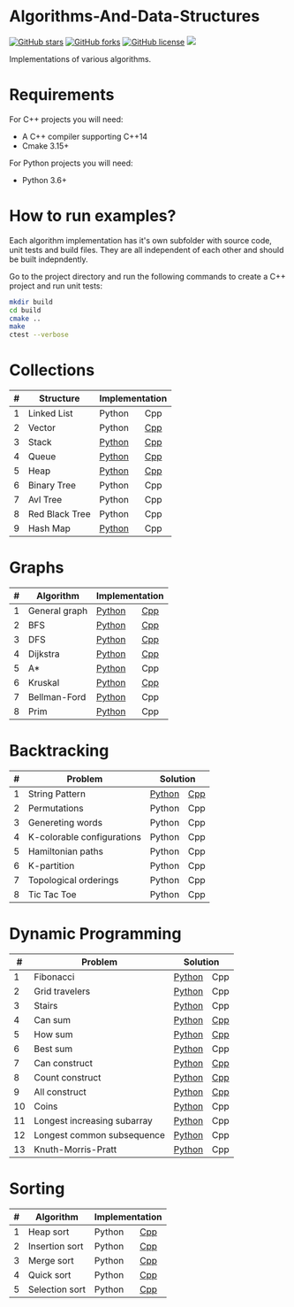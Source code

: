 # Algorithms-And-Data-Structures

<a href="https://github.com/djeada/Data-Structures/stargazers"><img alt="GitHub stars" src="https://img.shields.io/github/stars/djeada/Data-Structures"></a>
<a href="https://github.com/djeada/Data-Structures/network"><img alt="GitHub forks" src="https://img.shields.io/github/forks/djeada/Data-Structures"></a>
<a href="https://github.com/djeada/Data-Structures/blob/master/LICENSE"><img alt="GitHub license" src="https://img.shields.io/github/license/djeada/Data-Structures"></a>
<a href=""><img src="https://img.shields.io/badge/contributions-welcome-brightgreen.svg?style=flat"></a>
</div>

Implementations of various algorithms.

<h1>Requirements</h1>

For C++ projects you will need:
* A C++ compiler supporting C++14
* Cmake 3.15+

For Python projects you will need:
* Python 3.6+

<h1>How to run examples?</h1>
Each algorithm implementation has it's own subfolder with source code, unit tests and build files. They are all independent of each other and should be built indepndently.

Go to the project directory and run the following commands to create a C++ project and run unit tests:

```bash
mkdir build
cd build
cmake ..
make
ctest --verbose
```
<h1>Collections</h1>
<table>
<thead>
<tr>
<th>#</th>
<th>Structure</th>
<th colspan="2">Implementation</th>
</tr>
</thead>
<tbody>
<tr>
<td>1</td>
<td>Linked List</td>
<td><a>Python</a></td>
 <td><a>Cpp</a></td> 
   </tr>
<tr>
<td>2</td>
<td>Vector</td>
<td><a>Python</a></td>
 <td><a href="https://github.com/djeada/Algorithms-And-Data-Structures/tree/master/src/collections/cpp/vector">Cpp</a></td> 
  </tr>
  <tr>
<td>3</td>
<td>Stack</td>
<td><a href="https://github.com/djeada/Algorithms-And-Data-Structures/tree/master/src/collections/python/stack">Python</a></td>
 <td><a href="https://github.com/djeada/Algorithms-And-Data-Structures/tree/master/src/collections/cpp/stack">Cpp</a></td> 
  </tr>
  
<tr>
<td>4</td>
<td>Queue</td>
<td><a href="https://github.com/djeada/Algorithms-And-Data-Structures/tree/master/src/collections/python/queue">Python</a></td>
 <td><a href="https://github.com/djeada/Algorithms-And-Data-Structures/tree/master/src/collections/cpp/queue">Cpp</a></td> 
  </tr>
  <tr>
<td>5</td>
<td>Heap</td>
<td><a href="https://github.com/djeada/Algorithms-And-Data-Structures/tree/master/src/collections/python/heap">Python</a></td>
 <td><a href="https://github.com/djeada/Algorithms-And-Data-Structures/tree/master/src/collections/cpp/heap">Cpp</a></td> 
  </tr>
  
<td>6</td>
<td>Binary Tree</td>
<td><a>Python</a></td>
 <td><a>Cpp</a></td> 
  </tr>
      <tr>
<td>7</td>
<td>Avl Tree</td>
<td><a>Python</a></td>
 <td><a>Cpp</a></td> 
  </tr>
        <tr>
<td>8</td>
<td>Red Black Tree</td>
<td><a>Python</a></td>
 <td><a>Cpp</a></td> 
  </tr>
          <tr>
<td>9</td>
<td>Hash Map</td>
<td><a href="https://github.com/djeada/Algorithms-And-Data-Structures/tree/master/src/collections/python/hashtable">Python</a></td>
 <td><a>Cpp</a></td> 
  </tr>
</tr>
</tbody>
</table>


<h1>Graphs</h1>
<table>
<thead>
<tr>
<th>#</th>
<th>Algorithm</th>
<th colspan="2">Implementation</th>
</tr>
</thead>
<tbody>
 
<tr>
<td>1</td>
<td>General graph</td>
<td><a href="https://github.com/djeada/Data-Structures/blob/master/src/graphs/python/graph">Python</a></td>
 <td><a href="https://github.com/djeada/Data-Structures/tree/master/src/graphs/cpp/graph">Cpp</a></td> 
   </tr>
<tr>
<td>2</td>
<td>BFS</td>
<td><a href="https://github.com/djeada/Algorithms-And-Data-Structures/tree/master/src/graphs/python/bfs">Python</a></td>
 <td><a href="https://github.com/djeada/Data-Structures/tree/master/src/graphs/cpp/bfs/src">Cpp</a></td> 
  </tr>
  
  <tr>
<td>3</td>
<td>DFS</td>
<td><a href="https://github.com/djeada/Algorithms-And-Data-Structures/tree/master/src/graphs/python/dfs">Python</a></td>
 <td><a href="https://github.com/djeada/Algorithms-And-Data-Structures/tree/master/src/graphs/cpp/dfs">Cpp</a></td> 
  </tr>
  
<tr>
<td>4</td>
<td>Dijkstra</td>
<td><a href="https://github.com/djeada/Data-Structures/blob/master/src/graphs/python/dijkstra/dijkstra.py">Python</a></td>
 <td><a href="https://github.com/djeada/Algorithms-And-Data-Structures/tree/master/src/graphs/cpp/dijkstra">Cpp</a></td> 
  </tr>
  <tr>
<td>5</td>
<td>A*</td>
<td><a href="https://github.com/djeada/Algorithms-And-Data-Structures/tree/master/src/graphs/python/a%20star">Python</a></td>
 <td><a>Cpp</a></td> 
  </tr>
    <tr>
<td>6</td>
<td>Kruskal</td>
<td><a href="https://github.com/djeada/Algorithms-And-Data-Structures/tree/master/src/graphs/python/kruskal">Python</a></td>
 <td><a href="https://github.com/djeada/Algorithms-And-Data-Structures/tree/master/src/graphs/cpp/kruskal">Cpp</a></td> 
  </tr>
      <tr>
<td>7</td>
<td>Bellman-Ford</td>
<td><a href="https://github.com/djeada/Algorithms-And-Data-Structures/tree/master/src/graphs/python/bellman%20ford">Python</a></td>
 <td><a>Cpp</a></td> 
  </tr>
        <tr>
<td>8</td>
<td>Prim</td>
<td><a href="https://github.com/djeada/Algorithms-And-Data-Structures/tree/master/src/graphs/python/prim">Python</a></td>
 <td><a>Cpp</a></td> 
  </tr>
  
</tr>
</tbody>
</table>

<h1>Backtracking</h1>
<table>
<thead>
<tr>
<th>#</th>
<th>Problem</th>
<th colspan="2">Solution</th>
</tr>
</thead>
<tbody>
 
<tr>
<td>1</td>
<td>String Pattern</td>
<td><a href="">Python</a></td>
 <td><a href="">Cpp</a></td> 
   </tr>
<tr>
<td>2</td>
<td>Permutations</td>
<td><a>Python</a></td>
 <td><a>Cpp</a></td> 
  </tr>
  
  <tr>
<td>3</td>
<td>Genereting words</td>
<td><a>Python</a></td>
 <td><a>Cpp</a></td> 
  </tr>
  
<tr>
<td>4</td>
<td>K-colorable configurations</td>
<td><a>Python</a></td>
 <td><a>Cpp</a></td> 
  </tr>
  <tr>
<td>5</td>
<td>Hamiltonian paths</td>
<td><a>Python</a></td>
 <td><a>Cpp</a></td> 
  </tr>
    <tr>
<td>6</td>
<td>K-partition</td>
<td><a>Python</a></td>
 <td><a>Cpp</a></td> 
  </tr>
      <tr>
<td>7</td>
<td>Topological orderings</td>
<td><a>Python</a></td>
 <td><a>Cpp</a></td> 
  </tr>
        <tr>
<td>8</td>
<td>Tic Tac Toe</td>
<td><a>Python</a></td>
 <td><a>Cpp</a></td> 
  </tr>
  
</tr>
</tbody>
</table>


<h1>Dynamic Programming</h1>
<table>
<thead>
<tr>
<th>#</th>
<th>Problem</th>
<th colspan="2">Solution</th>
</tr>
</thead>
<tbody>
 
<tr>
<td>1</td>
<td>Fibonacci</td>
<td><a href="https://github.com/djeada/Algorithms-And-Data-Structures/tree/master/src/dynamic%20programming/python/fibonacci">Python</a></td>
 <td><a>Cpp</a></td> 
   </tr>
<tr>
<td>2</td>
<td>Grid travelers</td>
<td><a href="https://github.com/djeada/Algorithms-And-Data-Structures/tree/master/src/dynamic%20programming/python/grid%20traveler">Python</a></td>
 <td><a>Cpp</a></td> 
  </tr>
  
  <tr>
<td>3</td>
<td>Stairs</td>
<td><a href="https://github.com/djeada/Algorithms-And-Data-Structures/tree/master/src/dynamic%20programming/python/climbing%20stairs">Python</a></td>
 <td><a>Cpp</a></td> 
  </tr>
  
<tr>
<td>4</td>
<td>Can sum</td>
<td><a href="https://github.com/djeada/Algorithms-And-Data-Structures/tree/master/src/dynamic%20programming/python/can%20sum">Python</a></td>
 <td><a href="https://github.com/djeada/Algorithms-And-Data-Structures/tree/master/src/dynamic%20programming/cpp/can%20sum">Cpp</a></td> 
  </tr>
  <tr>
<td>5</td>
<td>How sum</td>
<td><a href="https://github.com/djeada/Algorithms-And-Data-Structures/tree/master/src/dynamic%20programming/python/how%20sum">Python</a></td>
 <td><a href="https://github.com/djeada/Algorithms-And-Data-Structures/tree/master/src/dynamic%20programming/cpp/how%20sum">Cpp</a></td> 
  </tr>
    <tr>
<td>6</td>
<td>Best sum</td>
<td><a href="https://github.com/djeada/Algorithms-And-Data-Structures/tree/master/src/dynamic%20programming/python/best%20sum">Python</a></td>
 <td><a>Cpp</a></td> 
  </tr>
      <tr>
<td>7</td>
<td>Can construct</td>
<td><a href="https://github.com/djeada/Algorithms-And-Data-Structures/tree/master/src/dynamic%20programming/python/can%20construct">Python</a></td>
 <td><a href="https://github.com/djeada/Algorithms-And-Data-Structures/tree/master/src/dynamic%20programming/cpp/can%20construct">Cpp</a></td> 
  </tr>
        <tr>
<td>8</td>
<td>Count construct</td>
<td><a href="https://github.com/djeada/Algorithms-And-Data-Structures/tree/master/src/dynamic%20programming/python/count%20construct">Python</a></td>
 <td><a href="https://github.com/djeada/Algorithms-And-Data-Structures/tree/master/src/dynamic%20programming/cpp/count%20construct">Cpp</a></td> 
  </tr>
  
   <tr>
<td>9</td>
<td>All construct</td>
<td><a href="https://github.com/djeada/Algorithms-And-Data-Structures/tree/master/src/dynamic%20programming/python/all%20construct">Python</a></td>
 <td><a href="https://github.com/djeada/Algorithms-And-Data-Structures/tree/master/src/dynamic%20programming/cpp/all%20construct">Cpp</a></td> 
  </tr>
 
   <tr>
<td>10</td>
<td>Coins</td>
<td><a href="https://github.com/djeada/Algorithms-And-Data-Structures/tree/master/src/dynamic%20programming/python/coins">Python</a></td>
 <td><a>Cpp</a></td> 
  </tr>
    <tr>
<td>11</td>
<td>Longest increasing subarray</td>
<td><a href="https://github.com/djeada/Algorithms-And-Data-Structures/tree/master/src/dynamic%20programming/python/longest%20increasing%20subarray">Python</a></td>
 <td><a>Cpp</a></td> 
  </tr>
      <tr>
<td>12</td>
<td>Longest common subsequence</td>
<td><a href="https://github.com/djeada/Algorithms-And-Data-Structures/tree/master/src/dynamic%20programming/python/longest%20common%20subsequence">Python</a></td>
 <td><a>Cpp</a></td> 
  </tr>
        <tr>
<td>13</td>
<td>Knuth-Morris-Pratt</td>
<td><a href="https://github.com/djeada/Algorithms-And-Data-Structures/tree/master/src/dynamic%20programming/python/kmp">Python</a></td>
 <td><a>Cpp</a></td> 
  </tr>
  
</tr>
</tbody>
</table>

<h1>Sorting</h1>
<table>
<thead>
<tr>
<th>#</th>
<th>Algorithm</th>
<th colspan="2">Implementation</th>
</tr>
</thead>
<tbody>
 
<tr>
<td>1</td>
<td>Heap sort</td>
<td><a>Python</a></td>
<td><a href="https://github.com/djeada/Algorithms-And-Data-Structures/tree/master/src/sorting/cpp/heap%20sort">Cpp</a></td> 
</tr>
<tr>
<td>2</td>
<td>Insertion sort</td>
<td><a>Python</a></td>
<td><a href="https://github.com/djeada/Algorithms-And-Data-Structures/tree/master/src/sorting/cpp/insertion%20sort">Cpp</a></td> 
</tr>
<tr>
<td>3</td>
<td>Merge sort</td>
<td><a>Python</a></td>
<td><a href="https://github.com/djeada/Algorithms-And-Data-Structures/tree/master/src/sorting/cpp/merge%20sort">Cpp</a></td> 
</tr>  
<tr>
<td>4</td>
<td>Quick sort</td>
<td><a>Python</a></td>
<td><a href="https://github.com/djeada/Algorithms-And-Data-Structures/tree/master/src/sorting/cpp/quick%20sort">Cpp</a></td> 
</tr>
<tr>
<td>5</td>
<td>Selection sort</td>
<td><a>Python</a></td>
<td><a href="https://github.com/djeada/Algorithms-And-Data-Structures/tree/master/src/sorting/cpp/selection%20sort">Cpp</a></td> 
</tr>
</tbody>
</table>
